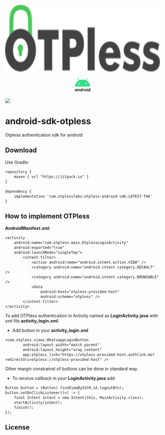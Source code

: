 
<p align="center">
  <img src="https://github.com/otpless-tech/otpless-android-sdk/blob/Images-and-readme-changes/otpless.svg" height="220"/>
</p>
<p align="center">
  <img src="https://github.com/otpless-tech/otpless-android-sdk/blob/main/android-icon.svg" height="50" width "50"/>
</p>


[![](https://jitpack.io/v/otpless-tech/otpless-android-sdk.svg)](https://jitpack.io/#otpless-tech/otpless-android-sdk)

# android-sdk-otpless
Otpless authentication sdk for android


## Download
Use Gradle:
```
repository {
    maven { url "https://jitpack.io" }
}

dependency {
    implementation 'com.otplesslabs:otpless-android-sdk:LATEST-TAG'
}

```


## How to implement OTPless

**AndroidManifest.xml**
```
<activity
    android:name="com.otpless.main.OtplessLoginActivity"
    android:exported="true"
    android:launchMode="singleTop">
        <intent-filter>
            <action android:name="android.intent.action.VIEW" />
            <category android:name="android.intent.category.DEFAULT" />
            <category android:name="android.intent.category.BROWSABLE" />
            <data
                android:host="otpless-provided-host"
                android:scheme="otpless" />
        </intent-filter>
</activity>
```

To add OTPless authentication in Activity named as **LoginActivity.java** with xml file **activity_login.xml**.

*  Add button in your **activity_login.xml**
```
<com.otpless.views.WhatsappLoginButton
        android:layout_width="match_parent"
        android:layout_height="wrap_content"
        app:otpless_link="https://otpless-provided-host.authlink.me?redirectUri=otpless://otpless-provided-host" />
```
Other margin constrainst of buttons can be done in standard way.

* To receive callback in your **LoginActivity.java** add
```
Button button = (Button) findViewById(R.id.logoutBtn);
button.setOnClickListener((v) -> {
    final Intent intent = new Intent(this, MainActivity.class);
    startActivity(intent);
    finish();
});
```


## License
